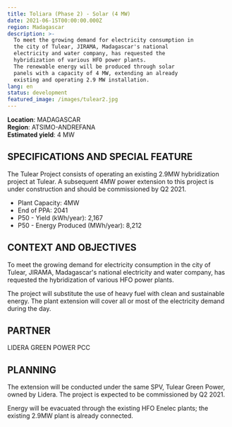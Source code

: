 ```yaml
---
title: Toliara (Phase 2) - Solar (4 MW)
date: 2021-06-15T00:00:00.000Z
region: Madagascar
description: >-
  To meet the growing demand for electricity consumption in
  the city of Tulear, JIRAMA, Madagascar's national 
  electricity and water company, has requested the 
  hybridization of various HFO power plants. 
  The renewable energy will be produced through solar
  panels with a capacity of 4 MW, extending an already
  existing and operating 2.9 MW installation.
lang: en
status: development
featured_image: /images/tulear2.jpg
---
```

**Location**: MADAGASCAR<br>
**Region**: ATSIMO-ANDREFANA<br>
**Estimated yield**: 4 MW<br>

## SPECIFICATIONS AND SPECIAL FEATURE

The Tulear Project consists of operating an existing 2.9MW hybridization project at Tulear. 
A subsequent 4MW power extension to this project is under construction and should be commissioned by Q2 2021.

* Plant Capacity: 4MW
* End of PPA: 2041
* P50 - Yield (kWh/year): 2,167
* P50 - Energy Produced (MWh/year): 8,212

## CONTEXT AND OBJECTIVES

To meet the growing demand for electricity consumption in the city of Tulear, JIRAMA, Madagascar's national electricity and water company, has requested the hybridization of various HFO power plants. 

The project will substitute the use of heavy fuel with clean and sustainable energy. The plant extension will cover all or most of the electricity demand during the day. 

## PARTNER

LIDERA GREEN POWER PCC

## PLANNING

The extension will be conducted under the same SPV, Tulear Green Power, owned by Lidera. The project is expected to be commissioned by Q2 2021. 

Energy will be evacuated through the existing HFO Enelec plants; the existing 2.9MW plant is already connected.


